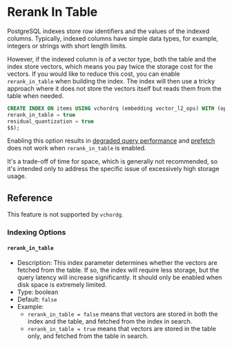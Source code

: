 # Rerank In Table <badge type="tip" text="since v0.2.1" />

PostgreSQL indexes store row identifiers and the values of the indexed columns. Typically, indexed columns have simple data types, for example, integers or strings with short length limits.

However, if the indexed column is of a vector type, both the table and the index store vectors, which means you pay twice the storage cost for the vectors. If you would like to reduce this cost, you can enable `rerank_in_table` when building the index. The index will then use a tricky approach where it does not store the vectors itself but reads them from the table when needed.

```sql
CREATE INDEX ON items USING vchordrq (embedding vector_l2_ops) WITH (options = $$
rerank_in_table = true
residual_quantization = true
$$);
```

Enabling this option results in [degraded query performance](https://blog.vectorchord.ai/vector-search-over-postgresql-a-comparative-analysis-of-memory-and-disk-solutions) and [prefetch](./prefetch) does not work when `rerank_in_table` is enabled.

It's a trade-off of time for space, which is generally not recommended, so it's intended only to address the specific issue of excessively high storage usage.

## Reference

This feature is not supported by `vchordg`.

### Indexing Options <badge type="info" text="vchordrq" />

#### `rerank_in_table` <badge type="tip" text="since v0.2.1" />

- Description: This index parameter determines whether the vectors are fetched from the table. If so, the index will require less storage, but the query latency will increase significantly. It should only be enabled when disk space is extremely limited.
- Type: boolean
- Default: `false`
- Example:
    - `rerank_in_table = false` means that vectors are stored in both the index and the table, and fetched from the index in search.
    - `rerank_in_table = true` means that vectors are stored in the table only, and fetched from the table in search.
